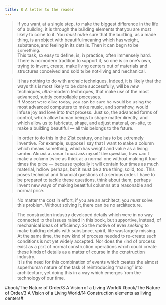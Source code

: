 ```yaml
---
title: 8 A letter to the reader
---
```


> If you want, at a single step, to make the biggest difference in the life of a building, it is through the building elements that you are most likely to come to it. You *must* make sure that the building, as a made thing, is an object with beautiful meaning which has weight, substance, and feeling in its details. Then it can begin to be something.  
> This task, so easy to define, is, in practice, often immensely hard. There is no modern tradition to support it, so one is on one’s own, trying to invent, create, make living centers out of materials and structures conceived and sold to be not-living and mechanical.  

> It has nothing to do with archaic techniques. Indeed, it is likely that the ways this is most likely to be done successfully, will be *new* techniques, *ultra*-modern techniques, that make use of the most advanced, subtly controllable processes.  
> If Mozart were alive today, you can be sure he would be using the most advanced computers to make music, and somehow, would infuse joy and love into *that* process. Just so, the advanced forms of control, which allow human beings to shape matter directly, and which allow us to fabricate, shape, and adjust material, on-site, to make a building beautiful — all this belongs to the future.  

> In order to do this in the 21st century, one has to be extremely inventive. For example, suppose I say that I want to make a column which means something, which has weight and value as a living center. Almost at once I must ask myself the question; how can I make a column twice as thick as a normal one without making it four times the price — because typically it will contain four times as much material, hollow perhaps, but it must be a true thing, solid, too. This poses technical and financial questions of a serious order. I have to be prepared to tackle these questions, think about them, perhaps invent new ways of making beautiful columns at a reasonable and normal price.  

> No matter the cost in effort, if you are an architect, you *must* solve this problem. Without solving it, there can be no architecture.  

> The construction industry developed details which were in no way connected to the issues raised in this book, but supportive, instead, of mechanical ideas of efficiency. So the motive of even *seeking* to make building details with substance, spirit, life was largely missing.  
> At the same time, the new kind of process needed to re-create such conditions is not yet widely accepted. Nor does the kind of process exist as a part of normal construction operations which could create these kinds of details as a matter of course in the construction industry.  
> It is the need for this combination of events which creates the almost superhuman nature of the task of reintroducing “making” into architecture, yet doing this in a way which emerges from the technology of our time.  

#book/The Nature of Order/3 A Vision of a Living World# #book/The Nature of Order/3 A Vision of a Living World/14 Construction elements as living centers#